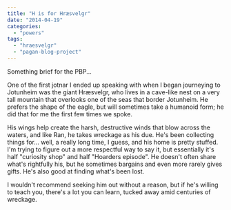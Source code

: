 ```yaml
---
title: "H is for Hræsvelgr"
date: "2014-04-19"
categories: 
  - "powers"
tags: 
  - "hraesvelgr"
  - "pagan-blog-project"
---
```


Something brief for the PBP...

One of the first jotnar I ended up speaking with when I began journeying to Jotunheim was the giant Hræsvelgr, who lives in a cave-like nest on a very tall mountain that overlooks one of the seas that border Jotunheim. He prefers the shape of the eagle, but will sometimes take a humanoid form; he did that for me the first few times we spoke.

His wings help create the harsh, destructive winds that blow across the waters, and like Ran, he takes wreckage as his due. He's been collecting things for... well, a really long time, I guess, and his home is pretty stuffed. I'm trying to figure out a more respectful way to say it, but essentially it's half "curiosity shop" and half "Hoarders episode". He doesn't often share what's rightfully his, but he sometimes bargains and even more rarely gives gifts. He's also good at finding what's been lost.

I wouldn't recommend seeking him out without a reason, but if he's willing to teach you, there's a lot you can learn, tucked away amid centuries of wreckage.
